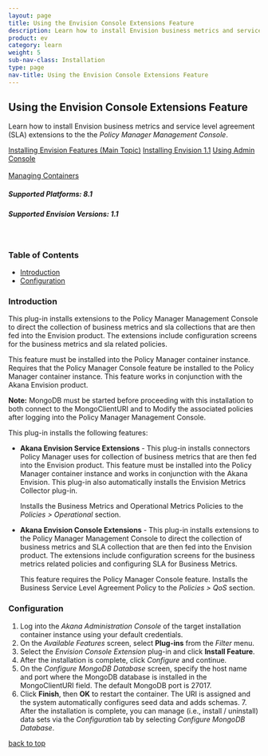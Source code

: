 ```yaml
---
layout: page
title: Using the Envision Console Extensions Feature
description: Learn how to install Envision business metrics and service level agreement (SLA) extensions to the the Policy Manager Management Console. 
product: ev
category: learn
weight:	5
sub-nav-class: Installation
type: page
nav-title: Using the Envision Console Extensions Feature 
---
```


## Using the Envision Console Extensions Feature  
Learn how to install Envision business metrics and service level agreement (SLA) extensions to the the *Policy Manager Management Console*.

<a href="../envision_install/installing_envision_features.html" class="button secondary">Installing Envision Features (Main Topic)</a> 
<a href="../envision_install/installing_envision_v11.html" class="button secondary">Installing Envision 1.1</a> <a href="../../../sp/admin_console/using_admin_console.htm" class="button secondary">Using Admin Console</a> <br></br> <a href="../../../sp/container_management/container_management.htm" class="button secondary">Managing Containers</a><br>

<h5 class="stamp">Supported Platforms: 8.1</h5> <h5 class="stamp">Supported Envision Versions: 1.1</h5><br>

<div class = "divider1"></div>

### Table of Contents
<div id="toc-marker"></div>

* [Introduction](#introduction)
* [Configuration](#configuration)

<div class = "divider1"></div>

### Introduction

This plug-in installs extensions to the Policy Manager Management Console to direct the collection of business metrics and sla collections that are then fed into the Envision product. The extensions include configuration screens for the business metrics and sla related policies. 

This feature must be installed into the Policy Manager container instance. Requires that the Policy Manager Console feature be installed to the Policy Manager container instance. This feature works in conjunction with the Akana Envision product.

**Note:** MongoDB must be started before proceeding with this installation to both connect to the MongoClientURI and to Modify the associated policies after logging into the Policy Manager Management Console.  

This plug-in installs the following features:

* **Akana Envision Service Extensions** - This plug-in installs connectors Policy Manager uses for collection of business metrics that are then fed into the Envision product. This feature must be installed into the Policy Manager container instance and works in conjunction with the Akana Envision. This plug-in also automatically installs the Envision Metrics Collector plug-in.  

	Installs the Business Metrics and Operational Metrics Policies to the *Policies > Operational* section. 
* **Akana Envision Console Extensions** - This plug-in installs extensions to the Policy Manager Management Console to direct the collection of business metrics and SLA collection that are then fed into the Envision product. The extensions include configuration screens for the business metrics related policies and configuring SLA for Business Metrics. 

	This feature requires the Policy Manager Console feature. Installs the Business Service Level Agreement Policy to the *Policies > QoS* section.

### Configuration

1. Log into the *Akana Administration Console* of the target installation container instance using your default credentials.
2. On the *Available Features* screen, select **Plug-ins** from the *Filter* menu. 
3. Select the *Envision Console Extension* plug-in and click **Install Feature**.
4. After the installation is complete, click *Configure* and continue.
5. On the *Configure MongoDB Database* screen, specify the host name and port where the MongoDB database is installed in the MongoClientURI field. The default MongoDB port is 27017. 
6. Click **Finish**, then **OK** to restart the container. The URI is assigned and the system automatically configures seed data and adds schemas. 7. After the installation is complete, you can manage (i.e., install / uninstall) data sets via the *Configuration* tab by selecting *Configure MongoDB Database*.

<a href="#top">back to top</a>


